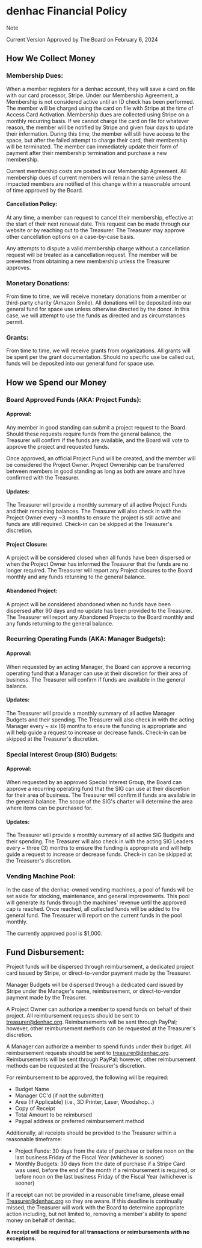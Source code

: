# denhac Financial Policy
>[!NOTE]
>Current Version Approved by The Board on February 6, 2024

## How We Collect Money

### Membership Dues:
When a member registers for a denhac account, they will save a card on file with our card processor, Stripe. Under our Membership Agreement, a Membership is not considered active until an ID check has been performed. The member will be charged using the card on file with Stripe at the time of Access Card Activation. Membership dues are collected using Stripe on a monthly recurring basis. If we cannot charge the card on file for whatever reason, the member will be notified by Stripe and given four days to update their information. During this time, the member will still have access to the space, but after the failed attempt to charge their card, their membership will be terminated. The member can immediately update their form of payment after their membership termination and purchase a new membership.

Current membership costs are posted in our Membership Agreement. All membership dues of current members will remain the same unless the impacted members are notified of this change within a reasonable amount of time approved by the Board.

#### Cancellation Policy:
At any time, a member can request to cancel their membership, effective at the start of their next renewal date. This request can be made through our website or by reaching out to the Treasurer. The Treasurer may approve other cancellation options on a case-by-case basis. 

Any attempts to dispute a valid membership charge without a cancellation request will be treated as a cancellation request. The member will be prevented from obtaining a new membership unless the Treasurer approves.

### Monetary Donations:
From time to time, we will receive monetary donations from a member or third-party charity (Amazon Smile). All donations will be deposited into our general fund for space use unless otherwise directed by the donor. In this case, we will attempt to use the funds as directed and as circumstances permit.

### Grants:
From time to time, we will receive grants from organizations. All grants will be spent per the grant documentation. Should no specific use be called out, funds will be deposited into our general fund for space use.

## How we Spend our Money

### Board Approved Funds (AKA: Project Funds):
#### Approval:
Any member in good standing can submit a project request to the Board. Should these requests require funds from the general balance, the Treasurer will confirm if the funds are available, and the Board will vote to approve the project and requested funds.

Once approved, an official Project Fund will be created, and the member will be considered the Project Owner. Project Ownership can be transferred between members in good standing as long as both are aware and have confirmed with the Treasurer.

#### Updates:
The Treasurer will provide a monthly summary of all active Project Funds and their remaining balances. The Treasurer will also check in with the Project Owner every ~3 months to ensure the project is still active and funds are still required. Check-in can be skipped at the Treasurer's discretion.

#### Project Closure:
A project will be considered closed when all funds have been dispersed or when the Project Owner has informed the Treasurer that the funds are no longer required. The Treasurer will report any Project closures to the Board monthly and any funds returning to the general balance.

#### Abandoned Project:
A project will be considered abandoned when no funds have been dispersed after 90 days and no update has been provided to the Treasurer. The Treasurer will report any Abandoned Projects to the Board monthly and any funds returning to the general balance.

### Recurring Operating Funds (AKA: Manager Budgets):
#### Approval:
When requested by an acting Manager, the Board can approve a recurring operating fund that a Manager can use at their discretion for their area of business. The Treasurer will confirm if funds are available in the general balance.

#### Updates:
The Treasurer will provide a monthly summary of all active Manager Budgets and their spending. The Treasurer will also check in with the acting Manager every ~ six (6) months to ensure the funding is appropriate and will help guide a request to increase or decrease funds. Check-in can be skipped at the Treasurer's discretion.

### Special Interest Group (SIG) Budgets:
#### Approval:
When requested by an approved Special Interest Group, the Board can approve a recurring operating fund that the SIG can use at their discretion for their area of business. The Treasurer will confirm if funds are available in the general balance. The scope of the SIG's charter will determine the area where items can be purchased for.

#### Updates:
The Treasurer will provide a monthly summary of all active SIG Budgets and their spending. The Treasurer will also check in with the acting SIG Leaders every ~ three (3) months to ensure the funding is appropriate and will help guide a request to increase or decrease funds. Check-in can be skipped at the Treasurer's discretion.

### Vending Machine Pool:
In the case of the denhac-owned vending machines, a pool of funds will be set aside for stocking, maintenance, and general improvements. This pool will generate its funds through the machines' revenue until the approved cap is reached. Once reached, all collected funds will be added to the general fund. The Treasurer will report on the current funds in the pool monthly.

The currently approved pool is $1,000.

## Fund Disbursement:
Project funds will be dispersed through reimbursement, a dedicated project card issued by Stripe, or direct-to-vendor payment made by the Treasurer.

Manager Budgets will be dispersed through a dedicated card issued by Stripe under the Manager's name, reimbursement, or direct-to-vendor payment made by the Treasurer.

A Project Owner can authorize a member to spend funds on behalf of their project. All reimbursement requests should be sent to treasurer@denhac.org. Reimbursements will be sent through PayPal; however, other reimbursement methods can be requested at the Treasurer's discretion.

A Manager can authorize a member to spend funds under their budget. All reimbursement requests should be sent to treasurer@denhac.org. Reimbursements will be sent through PayPal; however, other reimbursement methods can be requested at the Treasurer's discretion.

For reimbursement to be approved, the following will be required:
- Budget Name
- Manager CC'd (if not the submitter)
- Area (If Applicable) (i.e., 3D Printer, Laser, Woodshop...)
- Copy of Receipt
- Total Amount to be reimbursed
- Paypal address or preferred reimbursement method

Additionally, all receipts should be provided to the Treasurer within a reasonable timeframe:
- Project Funds: 30 days from the date of purchase or before noon on the last business Friday of the Fiscal Year (whichever is sooner)
- Monthly Budgets: 30 days from the date of purchase if a Stripe Card was used, before the end of the month if a reimbursement is required, or before noon on the last business Friday of the Fiscal Year (whichever is sooner)

If a receipt can not be provided in a reasonable timeframe, please email Treasurer@denhac.org so they are aware. If this deadline is continually missed, the Treasurer will work with the Board to determine appropriate action including, but not limited to, removing a member's ability to spend money on behalf of denhac. 

**A receipt will be required for all transactions or reimbursements with no exceptions.**

